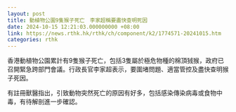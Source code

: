 ```yaml
---
layout: post
title: 動植物公園9隻猴子死亡　李家超稱要盡快查明死因
date: 2024-10-15 12:21:03.000000000 +08:00
link: https://news.rthk.hk/rthk/ch/component/k2/1774571-20241015.htm
categories: rthk
---
```


香港動植物公園累計有9隻猴子死亡，包括3隻屬於極危物種的棉頂狨猴，政府已召開緊急跨部門會議。行政長官李家超表示，要圍堵問題、適當管控及盡快查明猴子死因。

有註冊獸醫指出，引致動物突然死亡的原因有好多，包括感染傳染病毒或食物中毒，有待解剖進一步確認。
